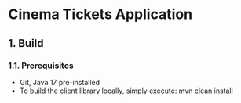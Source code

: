 # Cinema Tickets Application

## 1. Build

### 1.1. Prerequisites

- Git, Java 17 pre-installed
- To build the client library locally, simply execute:
  mvn clean install
